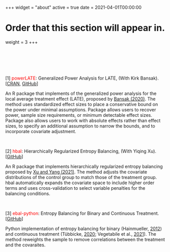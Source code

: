 +++
widget = "about"
active = true
date = 2021-04-01T00:00:00

# Order that this section will appear in.
weight = 3
+++

<br/><br/>
<br/><br/>

[1] <span style="color:red"> powerLATE</span>: Generalized Power Analysis for LATE, (With Kirk Bansak). [[CRAN](https://cran.r-project.org/web/packages/powerLATE/index.html), [GitHub](https://github.com/kbansak/powerLATE)]

An R package that implements of the generalized power analysis for the local average treatment effect (LATE), proposed by [Bansak (2020)](https://doi:10.1214/19-STS732). The method uses standardized effect sizes to place a conservative bound on the power under minimal assumptions. Package allows users to recover power, sample size requirements, or minimum detectable effect sizes. Package also allows users to work with absolute effects rather than effect sizes, to specify an additional assumption to narrow the bounds, and to incorporate covariate adjustment.

<br/>

[2] <span style="color:red"> hbal</span>: Hierarchically Regularized Entropy Balancing, (With Yiqing Xu). [[GitHub](https://github.com/xuyiqing/hbal)]

An R package that implements hierarchically regularized entropy balancing proposed by [Xu and Yang (2021)](https://papers.ssrn.com/sol3/papers.cfm?abstract_id=3807620). The method adjusts the covariate distributions of the control group to match those of the treatment group. hbal automatically expands the covariate space to include higher order terms and uses cross-validation to select variable penalties for the balancing conditions.

<br/>

[3] <span style="color:red"> ebal-python</span>: Entropy Balancing for Binary and Continuous Treatment. [[GitHub](https://github.com/EddieYang211/ebal-python)]

Python implementation of entropy balancing for binary (Hainmueller, [2012](https://web.stanford.edu/~jhain/Paper/PA2012.pdf)) and continuous treatment (Tübbicke, [2020](https://arxiv.org/abs/2001.06281); Vegetabile et al., [2021](https://arxiv.org/pdf/2003.02938.pdf)). The method reweights the sample to remove correlations between the treatment and the covaraites.

<br/><br/>
